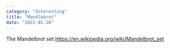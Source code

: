 ```yaml
---
category: "Interesting" 
title: "Mandlebrot"
date: "2022-01-28"
---
```


The Mandelbrot set https://en.wikipedia.org/wiki/Mandelbrot_set